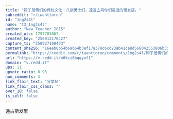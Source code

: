 ```yaml
---
title: "辩子是俺们的传统文化！八旗勇士们，速速去离你们最近的理发店。"
subreddit: "r/iwanttorun"
id: "1ng2s4l"
name: "t3_1ng2s4l"
author: "New_Teacher_2815"
created_utc: 1757783067
created_key: "250913170427"
capture_ts: "250927160433"
content_sha256: "16eeb8b54b69b64b3ef17a378c6cd23ab41ca8d568042553806b35a883168fc1"
permalink: "https://reddit.com/r/iwanttorun/comments/1ng2s4l/辩子是俺们的传统文化八旗勇士们速速去离你们最近的理发店/"
url: "https://v.redd.it/m0kci8bqqyof1"
domain: "v.redd.it"
ups: 11
upvote_ratio: 0.93
num_comments: 3
link_flair_text: "分享帖"
link_flair_css_class: ""
over_18: false
is_self: false
---
```


通古斯发型
